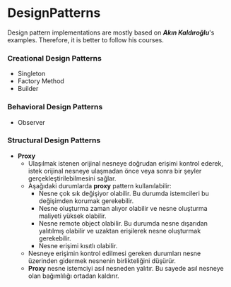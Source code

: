 # DesignPatterns

Design pattern implementations are mostly based on ***Akın Kaldıroğlu***'s examples. Therefore, it is better to follow his courses.

### Creational Design Patterns

- Singleton
- Factory Method
- Builder

### Behavioral Design Patterns

- Observer

### Structural Design Patterns

- **Proxy**
  - Ulaşılmak istenen orijinal nesneye doğrudan erişimi kontrol ederek, istek orijinal nesneye ulaşmadan önce veya sonra bir şeyler gerçekleştirilebilmesini sağlar.
  - Aşağıdaki durumlarda **proxy** pattern kullanılabilir:
    - Nesne çok sık değişiyor olabilir. Bu durumda istemcileri bu değişimden korumak gerekebilir.
    - Nesne oluşturma zaman alıyor olabilir ve nesne oluşturma maliyeti yüksek olabilir.
    - Nesne remote object olabilir. Bu durumda nesne dışarıdan yalıtılmış olabilir ve uzaktan erişilerek nesne oluşturmak gerekebilir.
    - Nesne erişimi kısıtlı olabilir.
  - Nesneye erişimin kontrol edilmesi gereken durumları nesne üzerinden gidermek nesnenin birlikteliğini düşürür.
  - **Proxy** nesne istemciyi asıl nesneden yalıtır. Bu sayede asıl nesneye olan bağımlılığı ortadan kaldırır.
